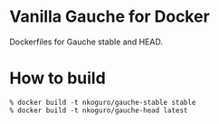 Vanilla Gauche for Docker
=========================
Dockerfiles for Gauche stable and HEAD.

How to build
============
    % docker build -t nkoguro/gauche-stable stable
    % docker build -t nkoguro/gauche-head latest
